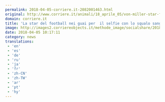 ```yaml
---
permalink: 2018-04-05-corriere.it-2082001463.html
original: http://www.corriere.it/animali/18_aprile_05/von-miller-star-football-squalo-martello-d2647026-38a1-11e8-88e7-5b815ecb2975.shtml
domain: corriere.it
title: 'La star del football nei guai per  il selfie con lo squalo sanguinante: rischia carcere'
image: http://images2.corriereobjects.it/methode_image/socialshare/2018/04/05/eebf606c-38b7-11e8-88e7-5b815ecb2975.jpg
date: 2018-04-05 10:17:11
category: news
translations: 
 - 'en'
 - 'es'
 - 'de'
 - 'ru'
 - 'ja'
 - 'fr'
 - 'zh-CN'
 - 'zh-TW'
 - 'ar'
 - 'pt'
 - 'hy'
---
```


